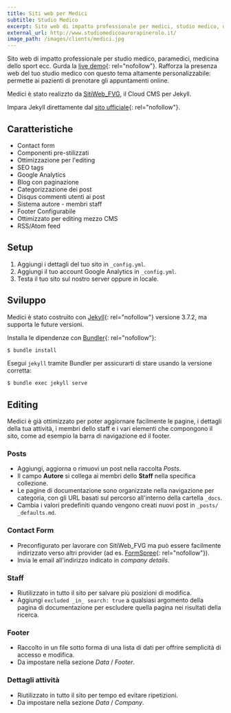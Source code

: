 ```yaml
---
title: Siti web per Medici
subtitle: Studio Medico
excerpt: Sito web di impatto professionale per medici, studio medico, dentisti, paramedici, medicina dello sport ecc. I pazienti potranno prenotare gli appuntamenti online.
external_url: http://www.studiomedicoaurorapinerolo.it/
image_path: /images/clients/medici.jpg
---
```

Sito web di impatto professionale per studio medico, paramedici, medicina dello sport ecc. Gurda la [live demo](http://www.studiomedicoaurorapinerolo.it/){: rel="nofollow"}.
Rafforza la presenza web del tuo studio medico con questo tema altamente personalizzabile:
permette ai pazienti di prenotare gli appuntamenti online.

Medici è stato realizzto da [SitiWeb_FVG](/), il Cloud CMS per Jekyll.

Impara Jekyll direttamente dal [sito ufficiale](https://jekyllrb.com/){: rel="nofollow"}.

## Caratteristiche

* Contact form
* Componenti pre-stilizzati
* Ottimizzazione per l'editing
* SEO tags
* Google Analytics
* Blog con paginazione
* Categorizzazione dei post
* Disqus commenti utenti ai post
* Sistema autore - membri staff
* Footer Configurabile
* Ottimizzato per editing mezzo CMS
* RSS/Atom feed

## Setup

1. Aggiungi i dettagli del tuo sito in `_config.yml`.
2. Aggiungi il tuo account Google Analytics in `_config.yml`.
3. Testa il tuo sito sul nostro server oppure in locale.

## Sviluppo

Medici è stato costruito con [Jekyll](http://jekyllrb.com/){: rel="nofollow"} versione 3.7.2, ma supporta le future versioni.

Installa le dipendenze con [Bundler](http://bundler.io/){: rel="nofollow"}:

~~~bash
$ bundle install
~~~

Esegui `jekyll` tramite Bundler per assicurarti di stare usando la versione corretta:

~~~bash
$ bundle exec jekyll serve
~~~

## Editing

Medici è già ottimizzato per poter aggiornare facilmente le pagine, i dettagli della tua attività, i membri dello staff e i vari elementi che compongono il sito, come ad esempio la barra di navigazione ed il footer.

### Posts

* Aggiungi, aggiorna o rimuovi un post nella raccolta *Posts*.
* Il campo **Autore** si collega ai membri dello **Staff** nella specifica collezione.
* Le pagine di documentazione sono organizzate nella navigazione per categoria, con gli URL basati sul percorso all'interno della cartella `_docs`.
* Cambia i valori predefiniti quando vengono creati nuovi post in `_posts/ _defaults.md`.

### Contact Form

* Preconfigurato per lavorare con SitiWeb_FVG ma può essere facilmente indirizzato verso altri provider (ad es. [FormSpree](https://formspree.io/){: rel="nofollow"}).
* Invia le email all'indirizzo indicato in *company details*.

### Staff

* Riutilizzato in tutto il sito per salvare più posizioni di modifica.
* Aggiungi `excluded _in_ search: true` a qualsiasi argomento della pagina di documentazione per escludere quella pagina nei risultati della ricerca.

### Footer

* Raccolto in un file sotto forma di una lista di dati per offrire semplicità di accesso e modifica.
* Da impostare nella sezione *Data* / *Footer*.

### Dettagli attività

* Riutilizzato in tutto il sito per tempo ed evitare ripetizioni.
* Da impostare nella sezione *Data* / *Company*.

